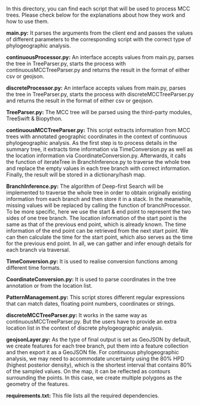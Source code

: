 In this directory, you can find each script that will be used to process MCC trees. Please check below for the explanations about how they work and how to use them.

**main.py:** It parses the arguments from the client end and passes the values of different parameters to the corresponding script with the correct type of phylogeographic analysis.

**continuousProcessor.py:** An interface accepts values from main.py, parses the tree in TreeParser.py, starts the process with continuousMCCTreeParser.py and returns the result in the format of either csv or geojson.

**discreteProcessor.py:** An interface accepts values from main.py, parses the tree in TreeParser.py, starts the process with discreteMCCTreeParser.py and returns the result in the format of either csv or geojson.

**TreeParser.py:** The MCC tree will be parsed using the third-party modules, TreeSwift & Biopython.

**continuousMCCTreeParser.py:** This script extracts information from MCC trees with annotated geographic coordinates in the context of continuous phylogeographic analysis. As the first step is to process details in the summary tree, it extracts time information via TimeConversion.py as well as the location information via CoordinateConversion.py. Afterwards, it calls the function of iterateTree in BranchInference.py to traverse the whole tree and replace the empty values in each tree branch with correct information. Finally, the result will be stored in a dictionary/hash map.

**BranchInference.py:** The algorithm of Deep-first Search will be implemented to traverse the whole tree in order to obtain originally existing information from each branch and then store it in a stack. In the meanwhile, missing values will be replaced by calling the function of branchProcessor. To be more specific, here we use the start & end point to represent the two sides of one tree branch. The location information of the start point is the same as that of the previous end point, which is already known. The time information of the end point can be retrieved from the next start point. We can then calculate the time for the start point, which also serves as the time for the previous end point. In all, we can gather and infer enough details for each branch via traversal.

**TimeConversion.py:** It is used to realise conversion functions among different time formats.

**CoordinateConversion.py:** It is used to parse coordinates in the tree annotation or from the location list.

**PatternManagement.py:** This script stores different regular expressions that can match dates, floating point numbers, coordinates or strings.

**discreteMCCTreeParser.py:** It works in the same way as continuousMCCTreeParser.py. But the users have to provide an extra location list in the context of discrete phylogeographic analysis.

**geojsonLayer.py:** As the type of final output is set as GeoJSON by default, we create features for each tree branch, put them into a feature collection and then export it as a GeoJSON file. For continuous phylogeographic analysis, we may need to accommodate uncertainty using the 80% HPD (highest posterior density), which is the shortest interval that contains 80% of the sampled values. On the map, it can be reflected as contours surrounding the points. In this case, we create multiple polygons as the geometry of the features.

**requirements.txt:** This file lists all the required dependencies.

